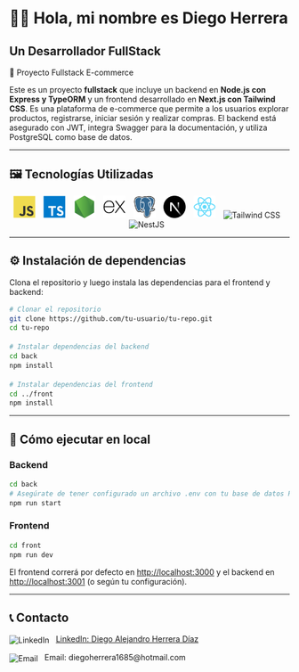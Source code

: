 <h1>🙋‍♂️ Hola, mi nombre es Diego Herrera</h1>

<h2>Un Desarrollador FullStack</h2>

🛒 Proyecto Fullstack E-commerce

Este es un proyecto **fullstack** que incluye un backend en **Node.js con Express y TypeORM** y un frontend desarrollado en **Next.js con Tailwind CSS**. Es una plataforma de e-commerce que permite a los usuarios explorar productos, registrarse, iniciar sesión y realizar compras. El backend está asegurado con JWT, integra Swagger para la documentación, y utiliza PostgreSQL como base de datos.

---

## 🖼️ Tecnologías Utilizadas

<p align="center">
  <img src="https://raw.githubusercontent.com/devicons/devicon/master/icons/javascript/javascript-original.svg" alt="JavaScript" width="40" height="40" style="margin-right: 10px;"/>
  <img src="https://raw.githubusercontent.com/devicons/devicon/master/icons/typescript/typescript-original.svg" alt="TypeScript" width="40" height="40" style="margin-right: 10px;"/>
  <img src="https://raw.githubusercontent.com/devicons/devicon/master/icons/nodejs/nodejs-original.svg" alt="Node.js" width="40" height="40" style="margin-right: 10px;"/>
  <img src="https://raw.githubusercontent.com/devicons/devicon/master/icons/express/express-original.svg" alt="Express" width="40" height="40" style="margin-right: 10px;"/>
  <img src="https://raw.githubusercontent.com/devicons/devicon/master/icons/postgresql/postgresql-original.svg" alt="PostgreSQL" width="40" height="40" style="margin-right: 10px;"/>
  <img src="https://raw.githubusercontent.com/devicons/devicon/master/icons/nextjs/nextjs-original.svg" alt="Next.js" width="40" height="40" style="margin-right: 10px;"/>
  <img src="https://raw.githubusercontent.com/devicons/devicon/master/icons/react/react-original.svg" alt="React" width="40" height="40" style="margin-right: 10px;"/>
  <img src="https://www.vectorlogo.zone/logos/tailwindcss/tailwindcss-icon.svg" alt="Tailwind CSS" width="40" height="40" style="margin-right: 10px;"/>
  <img src="https://nestjs.com/img/logo-small.svg" alt="NestJS" width="40" height="40" style="margin-right: 10px;"/>
</p>

---

## ⚙️ Instalación de dependencias

Clona el repositorio y luego instala las dependencias para el frontend y backend:

```bash
# Clonar el repositorio
git clone https://github.com/tu-usuario/tu-repo.git
cd tu-repo

# Instalar dependencias del backend
cd back
npm install

# Instalar dependencias del frontend
cd ../front
npm install
```

---

## 🚀 Cómo ejecutar en local

### Backend

```bash
cd back
# Asegúrate de tener configurado un archivo .env con tu base de datos PostgreSQL
npm run start
```

### Frontend

```bash
cd front
npm run dev
```

El frontend correrá por defecto en [http://localhost:3000](http://localhost:3000) y el backend en [http://localhost:3001](http://localhost:3001) (o según tu configuración).

---

## 📞 Contacto

<p>
  <img src="https://cdn-icons-png.flaticon.com/512/174/174857.png" alt="LinkedIn" width="24" style="vertical-align:middle; margin-right:8px;"/>
  <a href="https://www.linkedin.com/in/diego-alejandro-herrera-d%C3%ADaz-09768b1a7/?trk=opento_sprofile_details" target="_blank">LinkedIn: Diego Alejandro Herrera Díaz</a>
</p>

<p>
  <img src="https://cdn-icons-png.flaticon.com/512/732/732200.png" alt="Email" width="24" style="vertical-align:middle; margin-right:8px;"/>
  Email: diegoherrera1685@hotmail.com
</p>

